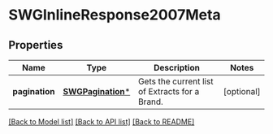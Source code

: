 # SWGInlineResponse2007Meta

## Properties
Name | Type | Description | Notes
------------ | ------------- | ------------- | -------------
**pagination** | [**SWGPagination***](SWGPagination.md) | Gets the current list of Extracts for a Brand. | [optional] 

[[Back to Model list]](../README.md#documentation-for-models) [[Back to API list]](../README.md#documentation-for-api-endpoints) [[Back to README]](../README.md)


